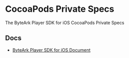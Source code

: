 CocoaPods Private Specs
=====

The ByteArk Player SDK for iOS CocoaPods Private Specs

## Docs

* [ByteArk Player SDK for iOS Document](https://github.com/byteark/byteark-player-sdk-ios)
